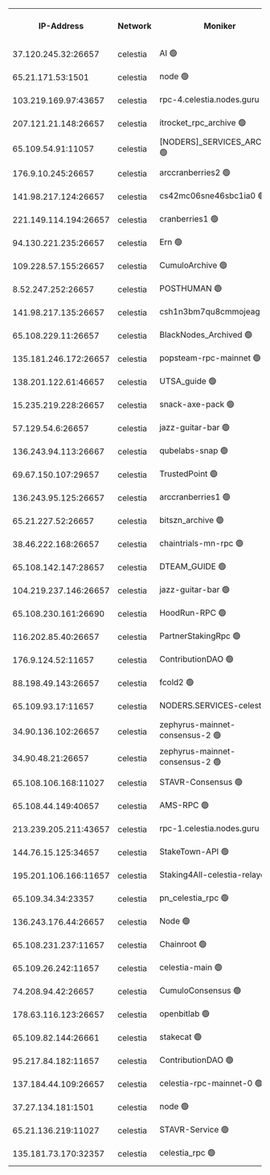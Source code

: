 


<table><tr><th>IP-Address</th><th>Network</th><th>Moniker</th><th>Latest Block Height</th><th>Earliest Block Height</th><th>Catching Up</th><th>Tx Index</th><th>Voting Power</th><th>Version</th><th>Scan Time</th></tr><tr><td>37.120.245.32:26657</td><td>celestia</td><td>AI 🟢</td><td>4196574</td><td>1</td><td>False</td><td>off</td><td>0</td><td>3.3.1</td><td>2025-02-26T03:15:56.517867890UTC</td></tr><tr><td>65.21.171.53:1501</td><td>celestia</td><td>node 🟢</td><td>4196574</td><td>1</td><td>False</td><td>on</td><td>0</td><td>3.3.1</td><td>2025-02-26T03:15:56.989516056UTC</td></tr><tr><td>103.219.169.97:43657</td><td>celestia</td><td>rpc-4.celestia.nodes.guru 🟢</td><td>4196577</td><td>1</td><td>False</td><td>on</td><td>0</td><td>3.3.1</td><td>2025-02-26T03:16:14.572499740UTC</td></tr><tr><td>207.121.21.148:26657</td><td>celestia</td><td>itrocket_rpc_archive 🟢</td><td>4196579</td><td>1</td><td>False</td><td>on</td><td>0</td><td>3.3.1</td><td>2025-02-26T03:16:24.067416509UTC</td></tr><tr><td>65.109.54.91:11057</td><td>celestia</td><td>[NODERS]_SERVICES_ARCHIVE 🟢</td><td>4194590</td><td>1</td><td>False</td><td>on</td><td>0</td><td>3.3.1</td><td>2025-02-26T03:16:53.729850771UTC</td></tr><tr><td>176.9.10.245:26657</td><td>celestia</td><td>arccranberries2 🟢</td><td>4196588</td><td>1</td><td>False</td><td>on</td><td>0</td><td>3.3.1</td><td>2025-02-26T03:17:10.337456034UTC</td></tr><tr><td>141.98.217.124:26657</td><td>celestia</td><td>cs42mc06sne46sbc1ia0 🟢</td><td>4196589</td><td>1</td><td>False</td><td>on</td><td>0</td><td>3.3.1</td><td>2025-02-26T03:17:15.187794119UTC</td></tr><tr><td>221.149.114.194:26657</td><td>celestia</td><td>cranberries1 🟢</td><td>4196592</td><td>1</td><td>False</td><td>on</td><td>0</td><td>3.3.1</td><td>2025-02-26T03:17:33.308521212UTC</td></tr><tr><td>94.130.221.235:26657</td><td>celestia</td><td>Ern 🟢</td><td>4196596</td><td>1</td><td>False</td><td>on</td><td>0</td><td>3.3.1</td><td>2025-02-26T03:17:58.235331676UTC</td></tr><tr><td>109.228.57.155:26657</td><td>celestia</td><td>CumuloArchive 🟢</td><td>4196598</td><td>1</td><td>False</td><td>on</td><td>0</td><td>3.3.1</td><td>2025-02-26T03:18:08.790198014UTC</td></tr><tr><td>8.52.247.252:26657</td><td>celestia</td><td>POSTHUMAN 🟢</td><td>4196600</td><td>1</td><td>False</td><td>on</td><td>0</td><td>3.3.1</td><td>2025-02-26T03:18:17.823989749UTC</td></tr><tr><td>141.98.217.135:26657</td><td>celestia</td><td>csh1n3bm7qu8cmmojeag 🟢</td><td>4196600</td><td>1</td><td>False</td><td>on</td><td>0</td><td>3.3.1</td><td>2025-02-26T03:18:18.221735815UTC</td></tr><tr><td>65.108.229.11:26657</td><td>celestia</td><td>BlackNodes_Archived 🟢</td><td>4196601</td><td>1</td><td>False</td><td>on</td><td>0</td><td>3.3.1</td><td>2025-02-26T03:18:22.748451498UTC</td></tr><tr><td>135.181.246.172:26657</td><td>celestia</td><td>popsteam-rpc-mainnet 🟢</td><td>4196607</td><td>1</td><td>False</td><td>on</td><td>0</td><td>3.3.1</td><td>2025-02-26T03:18:56.731103725UTC</td></tr><tr><td>138.201.122.61:46657</td><td>celestia</td><td>UTSA_guide 🟢</td><td>4196616</td><td>1</td><td>False</td><td>on</td><td>0</td><td>3.3.1</td><td>2025-02-26T03:19:49.604554082UTC</td></tr><tr><td>15.235.219.228:26657</td><td>celestia</td><td>snack-axe-pack 🟢</td><td>4196617</td><td>1</td><td>False</td><td>off</td><td>0</td><td>3.1.1</td><td>2025-02-26T03:19:52.713125905UTC</td></tr><tr><td>57.129.54.6:26657</td><td>celestia</td><td>jazz-guitar-bar 🟢</td><td>4196618</td><td>1</td><td>False</td><td>off</td><td>0</td><td>3.1.1</td><td>2025-02-26T03:20:01.227508265UTC</td></tr><tr><td>136.243.94.113:26667</td><td>celestia</td><td>qubelabs-snap 🟢</td><td>4196623</td><td>1</td><td>False</td><td>on</td><td>0</td><td>3.3.1</td><td>2025-02-26T03:20:24.861824981UTC</td></tr><tr><td>69.67.150.107:29657</td><td>celestia</td><td>TrustedPoint 🟢</td><td>4196625</td><td>1</td><td>False</td><td>on</td><td>0</td><td>3.2.0</td><td>2025-02-26T03:20:37.866643655UTC</td></tr><tr><td>136.243.95.125:26657</td><td>celestia</td><td>arccranberries1 🟢</td><td>4196632</td><td>1</td><td>False</td><td>on</td><td>0</td><td>3.3.1</td><td>2025-02-26T03:21:13.297294232UTC</td></tr><tr><td>65.21.227.52:26657</td><td>celestia</td><td>bitszn_archive 🟢</td><td>4196633</td><td>1</td><td>False</td><td>on</td><td>0</td><td>3.3.1</td><td>2025-02-26T03:21:22.220576996UTC</td></tr><tr><td>38.46.222.168:26657</td><td>celestia</td><td>chaintrials-mn-rpc 🟢</td><td>4196634</td><td>1</td><td>False</td><td>on</td><td>0</td><td>3.3.1</td><td>2025-02-26T03:21:25.104013437UTC</td></tr><tr><td>65.108.142.147:28657</td><td>celestia</td><td>DTEAM_GUIDE 🟢</td><td>4196640</td><td>1</td><td>False</td><td>on</td><td>0</td><td>3.3.1</td><td>2025-02-26T03:22:03.165290700UTC</td></tr><tr><td>104.219.237.146:26657</td><td>celestia</td><td>jazz-guitar-bar 🟢</td><td>4196642</td><td>1</td><td>False</td><td>off</td><td>0</td><td>3.1.1</td><td>2025-02-26T03:22:10.766878032UTC</td></tr><tr><td>65.108.230.161:26690</td><td>celestia</td><td>HoodRun-RPC 🟢</td><td>2371494</td><td>1537165</td><td>False</td><td>off</td><td>0</td><td>1.9.0</td><td>2025-02-26T03:22:08.021606361UTC</td></tr><tr><td>116.202.85.40:26657</td><td>celestia</td><td>PartnerStakingRpc 🟢</td><td>2371494</td><td>1588231</td><td>False</td><td>on</td><td>0</td><td>1.9.0</td><td>2025-02-26T03:16:09.543051881UTC</td></tr><tr><td>176.9.124.52:11657</td><td>celestia</td><td>ContributionDAO 🟢</td><td>4196633</td><td>2419178</td><td>False</td><td>on</td><td>0</td><td>3.3.1</td><td>2025-02-26T03:21:19.706686785UTC</td></tr><tr><td>88.198.49.143:26657</td><td>celestia</td><td>fcold2 🟢</td><td>4196611</td><td>3174774</td><td>False</td><td>on</td><td>0</td><td>3.3.1</td><td>2025-02-26T03:19:20.200910788UTC</td></tr><tr><td>65.109.93.17:11657</td><td>celestia</td><td>NODERS.SERVICES-celestia 🟢</td><td>4196613</td><td>3188251</td><td>False</td><td>on</td><td>0</td><td>3.2.0</td><td>2025-02-26T03:19:30.835046682UTC</td></tr><tr><td>34.90.136.102:26657</td><td>celestia</td><td>zephyrus-mainnet-consensus-2 🟢</td><td>4196613</td><td>3732001</td><td>False</td><td>on</td><td>0</td><td>3.3.1</td><td>2025-02-26T03:19:29.197783457UTC</td></tr><tr><td>34.90.48.21:26657</td><td>celestia</td><td>zephyrus-mainnet-consensus-2 🟢</td><td>4196603</td><td>3733501</td><td>False</td><td>on</td><td>0</td><td>3.3.1</td><td>2025-02-26T03:18:35.375080338UTC</td></tr><tr><td>65.108.106.168:11027</td><td>celestia</td><td>STAVR-Consensus 🟢</td><td>4196592</td><td>3831001</td><td>False</td><td>on</td><td>0</td><td>3.3.1</td><td>2025-02-26T03:17:35.730031322UTC</td></tr><tr><td>65.108.44.149:40657</td><td>celestia</td><td>AMS-RPC 🟢</td><td>4196609</td><td>3893971</td><td>False</td><td>on</td><td>0</td><td>3.2.0</td><td>2025-02-26T03:19:09.346810737UTC</td></tr><tr><td>213.239.205.211:43657</td><td>celestia</td><td>rpc-1.celestia.nodes.guru 🟢</td><td>4196608</td><td>3897823</td><td>False</td><td>on</td><td>0</td><td>3.3.1</td><td>2025-02-26T03:19:26.828687400UTC</td></tr><tr><td>144.76.15.125:34657</td><td>celestia</td><td>StakeTown-API 🟢</td><td>4196581</td><td>3998001</td><td>False</td><td>on</td><td>0</td><td>3.3.1</td><td>2025-02-26T03:16:34.610052124UTC</td></tr><tr><td>195.201.106.166:11657</td><td>celestia</td><td>Staking4All-celestia-relayer 🟢</td><td>4196649</td><td>4051450</td><td>False</td><td>off</td><td>0</td><td>3.0.2</td><td>2025-02-26T03:22:51.245910818UTC</td></tr><tr><td>65.109.34.34:23357</td><td>celestia</td><td>pn_celestia_rpc 🟢</td><td>4196607</td><td>4075646</td><td>False</td><td>on</td><td>0</td><td>3.3.1</td><td>2025-02-26T03:18:56.292825535UTC</td></tr><tr><td>136.243.176.44:26657</td><td>celestia</td><td>Node 🟢</td><td>4196593</td><td>4112001</td><td>False</td><td>on</td><td>0</td><td>3.3.1</td><td>2025-02-26T03:17:43.097271647UTC</td></tr><tr><td>65.108.231.237:11657</td><td>celestia</td><td>Chainroot 🟢</td><td>4196588</td><td>4129992</td><td>False</td><td>on</td><td>0</td><td>3.2.0</td><td>2025-02-26T03:17:10.748306175UTC</td></tr><tr><td>65.109.26.242:11657</td><td>celestia</td><td>celestia-main 🟢</td><td>4196620</td><td>4129992</td><td>False</td><td>on</td><td>0</td><td>3.3.1</td><td>2025-02-26T03:20:12.311823279UTC</td></tr><tr><td>74.208.94.42:26657</td><td>celestia</td><td>CumuloConsensus 🟢</td><td>4196592</td><td>4157001</td><td>False</td><td>on</td><td>0</td><td>3.2.0</td><td>2025-02-26T03:17:36.540276537UTC</td></tr><tr><td>178.63.116.123:26657</td><td>celestia</td><td>openbitlab 🟢</td><td>4196578</td><td>4170275</td><td>False</td><td>on</td><td>0</td><td>3.3.1</td><td>2025-02-26T03:16:19.129844692UTC</td></tr><tr><td>65.109.82.144:26661</td><td>celestia</td><td>stakecat 🟢</td><td>4196613</td><td>4171501</td><td>False</td><td>on</td><td>0</td><td>3.3.1</td><td>2025-02-26T03:19:29.557386368UTC</td></tr><tr><td>95.217.84.182:11657</td><td>celestia</td><td>ContributionDAO 🟢</td><td>4196636</td><td>4183965</td><td>False</td><td>off</td><td>0</td><td>3.3.1</td><td>2025-02-26T03:21:39.781750920UTC</td></tr><tr><td>137.184.44.109:26657</td><td>celestia</td><td>celestia-rpc-mainnet-0 🟢</td><td>4196613</td><td>4185661</td><td>False</td><td>on</td><td>0</td><td>3.3.1</td><td>2025-02-26T03:19:30.451923446UTC</td></tr><tr><td>37.27.134.181:1501</td><td>celestia</td><td>node 🟢</td><td>4196595</td><td>4188837</td><td>False</td><td>off</td><td>0</td><td>3.0.2</td><td>2025-02-26T03:17:51.829969490UTC</td></tr><tr><td>65.21.136.219:11027</td><td>celestia</td><td>STAVR-Service 🟢</td><td>4195232</td><td>4191001</td><td>False</td><td>off</td><td>0</td><td>3.3.1</td><td>2025-02-26T03:15:54.029537055UTC</td></tr><tr><td>135.181.73.170:32357</td><td>celestia</td><td>celestia_rpc 🟢</td><td>4196641</td><td>4191293</td><td>False</td><td>on</td><td>0</td><td>3.3.1</td><td>2025-02-26T03:22:05.593895659UTC</td></tr></table>